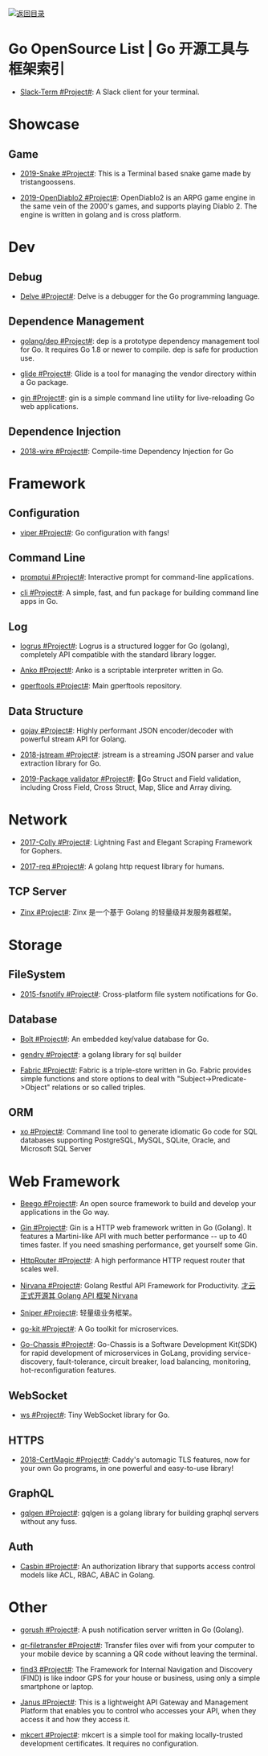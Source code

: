 [![返回目录](https://user-images.githubusercontent.com/5803001/38079637-ff0abcf0-3371-11e8-9b76-ad651620afc7.jpg)](https://github.com/wx-chevalier/Awesome-Lists)

# Go OpenSource List | Go 开源工具与框架索引

- [Slack-Term #Project#](https://github.com/erroneousboat/slack-term): A Slack client for your terminal.

# Showcase

## Game

- [2019-Snake #Project#](https://github.com/tristangoossens/snake-go): This is a Terminal based snake game made by tristangoossens.

- [2019-OpenDiablo2 #Project#](https://github.com/OpenDiablo2/OpenDiablo2): OpenDiablo2 is an ARPG game engine in the same vein of the 2000's games, and supports playing Diablo 2. The engine is written in golang and is cross platform.

# Dev

## Debug

- [Delve #Project#](https://github.com/derekparker/delve): Delve is a debugger for the Go programming language.

## Dependence Management

- [golang/dep #Project#](https://github.com/golang/dep): dep is a prototype dependency management tool for Go. It requires Go 1.8 or newer to compile. dep is safe for production use.

- [glide #Project#](https://github.com/Masterminds/glide): Glide is a tool for managing the vendor directory within a Go package.

- [gin #Project#](https://github.com/codegangsta/gin): gin is a simple command line utility for live-reloading Go web applications.

## Dependence Injection

- [2018-wire #Project#](https://github.com/google/wire): Compile-time Dependency Injection for Go

# Framework

## Configuration

- [viper #Project#](https://github.com/spf13/viper): Go configuration with fangs!

## Command Line

- [promptui #Project#](https://github.com/manifoldco/promptui): Interactive prompt for command-line applications.

- [cli #Project#](https://github.com/urfave/cli): A simple, fast, and fun package for building command line apps in Go.

## Log

- [logrus #Project#](https://github.com/sirupsen/logrus): Logrus is a structured logger for Go (golang), completely API compatible with the standard library logger.

* [Anko #Project#](https://github.com/mattn/anko): Anko is a scriptable interpreter written in Go.

* [gperftools #Project#](https://github.com/gperftools/gperftools): Main gperftools repository.

## Data Structure

- [gojay #Project#](https://github.com/francoispqt/gojay): Highly performant JSON encoder/decoder with powerful stream API for Golang.

- [2018-jstream #Project#](https://github.com/bcicen/jstream): jstream is a streaming JSON parser and value extraction library for Go.

- [2019-Package validator #Project#](https://github.com/go-playground/validator): 💯Go Struct and Field validation, including Cross Field, Cross Struct, Map, Slice and Array diving.

# Network

- [2017-Colly #Project#](https://github.com/gocolly/colly): Lightning Fast and Elegant Scraping Framework for Gophers.

- [2017-req #Project#](https://github.com/imroc/req): A golang http request library for humans.

## TCP Server

- [Zinx #Project#](https://github.com/aceld/zinx): Zinx 是一个基于 Golang 的轻量级并发服务器框架。

# Storage

## FileSystem

- [2015-fsnotify #Project#](https://github.com/fsnotify/fsnotify): Cross-platform file system notifications for Go.

## Database

- [Bolt #Project#](https://github.com/boltdb/bolt): An embedded key/value database for Go.

- [gendry #Project#](https://github.com/didi/gendry): a golang library for sql builder

- [Fabric #Project#](https://github.com/spy16/fabric): Fabric is a triple-store written in Go. Fabric provides simple functions and store options to deal with "Subject->Predicate->Object" relations or so called triples.

## ORM

- [xo #Project#](https://github.com/xo/xo): Command line tool to generate idiomatic Go code for SQL databases supporting PostgreSQL, MySQL, SQLite, Oracle, and Microsoft SQL Server

# Web Framework

- [Beego #Project#](https://beego.me/): An open source framework to build and develop your applications in the Go way.

- [Gin #Project#](https://github.com/gin-gonic/gin): Gin is a HTTP web framework written in Go (Golang). It features a Martini-like API with much better performance -- up to 40 times faster. If you need smashing performance, get yourself some Gin.

- [HttpRouter #Project#](https://github.com/julienschmidt/httprouter): A high performance HTTP request router that scales well.

- [Nirvana #Project#](https://github.com/caicloud/nirvana): Golang Restful API Framework for Productivity. [才云正式开源其 Golang API 框架 Nirvana](https://mp.weixin.qq.com/s/NWGsPhVXuOW2t8cukP3TJQ)

- [Sniper #Project#](https://github.com/bilibili/sniper/): 轻量级业务框架。

- [go-kit #Project#](https://github.com/go-kit): A Go toolkit for microservices.

- [Go-Chassis #Project#](https://github.com/ServiceComb/go-chassis): Go-Chassis is a Software Development Kit(SDK) for rapid development of microservices in GoLang, providing service-discovery, fault-tolerance, circuit breaker, load balancing, monitoring, hot-reconfiguration features.

## WebSocket

- [ws #Project#](https://github.com/gobwas/ws): Tiny WebSocket library for Go.

## HTTPS

- [2018-CertMagic #Project#](https://github.com/mholt/certmagic): Caddy's automagic TLS features, now for your own Go programs, in one powerful and easy-to-use library!

## GraphQL

- [gqlgen #Project#](https://gqlgen.com/): gqlgen is a golang library for building graphql servers without any fuss.

## Auth

- [Casbin #Project#](https://github.com/casbin/casbin): An authorization library that supports access control models like ACL, RBAC, ABAC in Golang.

# Other

- [gorush #Project#](https://github.com/appleboy/gorush): A push notification server written in Go (Golang).

- [qr-filetransfer #Project#](https://github.com/claudiodangelis/qr-filetransfer): Transfer files over wifi from your computer to your mobile device by scanning a QR code without leaving the terminal.

- [find3 #Project#](https://github.com/schollz/find3): The Framework for Internal Navigation and Discovery (FIND) is like indoor GPS for your house or business, using only a simple smartphone or laptop.

- [Janus #Project#](https://github.com/hellofresh/janus): This is a lightweight API Gateway and Management Platform that enables you to control who accesses your API, when they access it and how they access it.

- [mkcert #Project#](https://github.com/FiloSottile/mkcert): mkcert is a simple tool for making locally-trusted development certificates. It requires no configuration.
